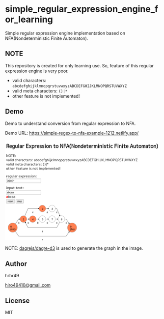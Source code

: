 # simple_regular_expression_engine_for_learning
Simple regular expression engine implementation based on NFA(Nondeterministic Finite Automaton).

## NOTE

This repository is created for only learning use. So, feature of this regular expression engine is very poor.

* valid characters: `abcdefghijklmnopqrstuvwxyzABCDEFGHIJKLMNOPQRSTUVWXYZ`
* valid meta characters: `()|*`
* other feature is not implemented!

## Demo

Demo to understand conversion from regular expression to NFA.

Demo URL: https://simple-regex-to-nfa-example-1212.netlify.app/

![demo-page](img/demo-page.png)


NOTE:
[dagrejs/dagre-d3](https://github.com/dagrejs/dagre-d3) is used to generate the graph in the image.

## Author

hrhr49

hiro49410@gmail.com

## License
MIT
